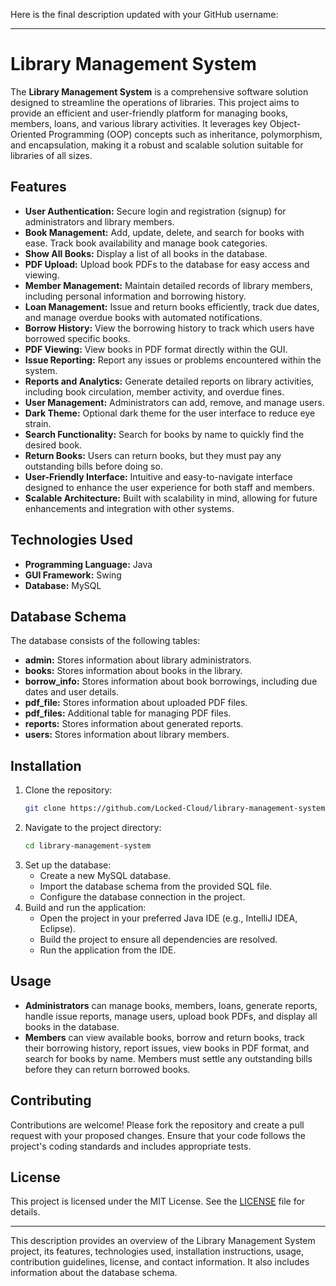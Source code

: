 Here is the final description updated with your GitHub username:

---

# Library Management System

The **Library Management System** is a comprehensive software solution designed to streamline the operations of libraries. This project aims to provide an efficient and user-friendly platform for managing books, members, loans, and various library activities. It leverages key Object-Oriented Programming (OOP) concepts such as inheritance, polymorphism, and encapsulation, making it a robust and scalable solution suitable for libraries of all sizes.

## Features

- **User Authentication:** Secure login and registration (signup) for administrators and library members.
- **Book Management:** Add, update, delete, and search for books with ease. Track book availability and manage book categories.
- **Show All Books:** Display a list of all books in the database.
- **PDF Upload:** Upload book PDFs to the database for easy access and viewing.
- **Member Management:** Maintain detailed records of library members, including personal information and borrowing history.
- **Loan Management:** Issue and return books efficiently, track due dates, and manage overdue books with automated notifications.
- **Borrow History:** View the borrowing history to track which users have borrowed specific books.
- **PDF Viewing:** View books in PDF format directly within the GUI.
- **Issue Reporting:** Report any issues or problems encountered within the system.
- **Reports and Analytics:** Generate detailed reports on library activities, including book circulation, member activity, and overdue fines.
- **User Management:** Administrators can add, remove, and manage users.
- **Dark Theme:** Optional dark theme for the user interface to reduce eye strain.
- **Search Functionality:** Search for books by name to quickly find the desired book.
- **Return Books:** Users can return books, but they must pay any outstanding bills before doing so.
- **User-Friendly Interface:** Intuitive and easy-to-navigate interface designed to enhance the user experience for both staff and members.
- **Scalable Architecture:** Built with scalability in mind, allowing for future enhancements and integration with other systems.

## Technologies Used

- **Programming Language:** Java
- **GUI Framework:** Swing
- **Database:** MySQL

## Database Schema

The database consists of the following tables:

- **admin:** Stores information about library administrators.
- **books:** Stores information about books in the library.
- **borrow_info:** Stores information about book borrowings, including due dates and user details.
- **pdf_file:** Stores information about uploaded PDF files.
- **pdf_files:** Additional table for managing PDF files.
- **reports:** Stores information about generated reports.
- **users:** Stores information about library members.

## Installation

1. Clone the repository:
   ```bash
   git clone https://github.com/Locked-Cloud/library-management-system.git
   ```
2. Navigate to the project directory:
   ```bash
   cd library-management-system
   ```
3. Set up the database:
   - Create a new MySQL database.
   - Import the database schema from the provided SQL file.
   - Configure the database connection in the project.
4. Build and run the application:
   - Open the project in your preferred Java IDE (e.g., IntelliJ IDEA, Eclipse).
   - Build the project to ensure all dependencies are resolved.
   - Run the application from the IDE.

## Usage

- **Administrators** can manage books, members, loans, generate reports, handle issue reports, manage users, upload book PDFs, and display all books in the database.
- **Members** can view available books, borrow and return books, track their borrowing history, report issues, view books in PDF format, and search for books by name. Members must settle any outstanding bills before they can return borrowed books.

## Contributing

Contributions are welcome! Please fork the repository and create a pull request with your proposed changes. Ensure that your code follows the project's coding standards and includes appropriate tests.

## License

This project is licensed under the MIT License. See the [LICENSE](LICENSE) file for details.


---

This description provides an overview of the Library Management System project, its features, technologies used, installation instructions, usage, contribution guidelines, license, and contact information. It also includes information about the database schema.
